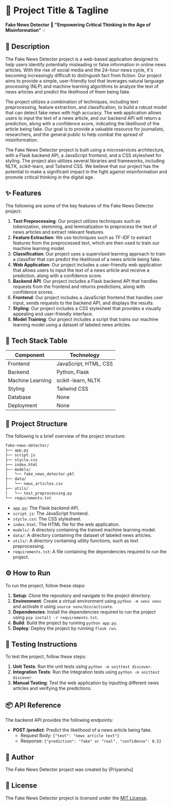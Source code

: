 🚀 Project Title & Tagline
==========================
**Fake News Detector** 📰
**"Empowering Critical Thinking in the Age of Misinformation"** 💡

📖 Description
---------------
The Fake News Detector project is a web-based application designed to help users identify potentially misleading or false information in online news articles. With the rise of social media and the 24-hour news cycle, it's becoming increasingly difficult to distinguish fact from fiction. Our project aims to provide a simple, user-friendly tool that leverages natural language processing (NLP) and machine learning algorithms to analyze the text of news articles and predict the likelihood of them being fake.

The project utilizes a combination of techniques, including text preprocessing, feature extraction, and classification, to build a robust model that can detect fake news with high accuracy. The web application allows users to input the text of a news article, and our backend API will return a prediction, along with a confidence score, indicating the likelihood of the article being fake. Our goal is to provide a valuable resource for journalists, researchers, and the general public to help combat the spread of misinformation.

The Fake News Detector project is built using a microservices architecture, with a Flask backend API, a JavaScript frontend, and a CSS stylesheet for styling. The project also utilizes several libraries and frameworks, including NLTK, scikit-learn, and Tailwind CSS. We believe that our project has the potential to make a significant impact in the fight against misinformation and promote critical thinking in the digital age.

✨ Features
--------
The following are some of the key features of the Fake News Detector project:

1. **Text Preprocessing**: Our project utilizes techniques such as tokenization, stemming, and lemmatization to preprocess the text of news articles and extract relevant features.
2. **Feature Extraction**: We use techniques such as TF-IDF to extract features from the preprocessed text, which are then used to train our machine learning model.
3. **Classification**: Our project uses a supervised learning approach to train a classifier that can predict the likelihood of a news article being fake.
4. **Web Application**: Our project includes a user-friendly web application that allows users to input the text of a news article and receive a prediction, along with a confidence score.
5. **Backend API**: Our project includes a Flask backend API that handles requests from the frontend and returns predictions, along with confidence scores.
6. **Frontend**: Our project includes a JavaScript frontend that handles user input, sends requests to the backend API, and displays the results.
7. **Styling**: Our project includes a CSS stylesheet that provides a visually appealing and user-friendly interface.
8. **Model Training**: Our project includes a script that trains our machine learning model using a dataset of labeled news articles.

🧰 Tech Stack Table
-------------------
| **Component** | **Technology** |
| --- | --- |
| Frontend | JavaScript, HTML, CSS |
| Backend | Python, Flask |
| Machine Learning | scikit-learn, NLTK |
| Styling | Tailwind CSS |
| Database | None |
| Deployment | None |

📁 Project Structure
---------------------
The following is a brief overview of the project structure:
```markdown
fake-news-detector/
├── app.py
├── script.js
├── stycle.css
├── index.html
├── models/
│   └── fake_news_detector.pkl
├── data/
│   └── news_articles.csv
├── utils/
│   └── text_preprocessing.py
└── requirements.txt
```
* `app.py`: The Flask backend API.
* `script.js`: The JavaScript frontend.
* `stycle.css`: The CSS stylesheet.
* `index.html`: The HTML file for the web application.
* `models/`: A directory containing the trained machine learning model.
* `data/`: A directory containing the dataset of labeled news articles.
* `utils/`: A directory containing utility functions, such as text preprocessing.
* `requirements.txt`: A file containing the dependencies required to run the project.

⚙️ How to Run
-------------
To run the project, follow these steps:

1. **Setup**: Clone the repository and navigate to the project directory.
2. **Environment**: Create a virtual environment using `python -m venv venv` and activate it using `source venv/bin/activate`.
3. **Dependencies**: Install the dependencies required to run the project using `pip install -r requirements.txt`.
4. **Build**: Build the project by running `python app.py`.
5. **Deploy**: Deploy the project by running `flask run`.

🧪 Testing Instructions
---------------------
To test the project, follow these steps:

1. **Unit Tests**: Run the unit tests using `python -m unittest discover`.
2. **Integration Tests**: Run the integration tests using `python -m unittest discover`.
3. **Manual Testing**: Test the web application by inputting different news articles and verifying the predictions.

📦 API Reference
----------------
The backend API provides the following endpoints:

* **POST /predict**: Predict the likelihood of a news article being fake.
	+ Request Body: `{"text": "news article text"}`
	+ Response: `{"prediction": "fake" or "real", "confidence": 0.5}`

👤 Author
---------
The Fake News Detector project was created by [Priyanshu]

📝 License
---------
The Fake News Detector project is licensed under the [MIT License](https://opensource.org/licenses/MIT).
